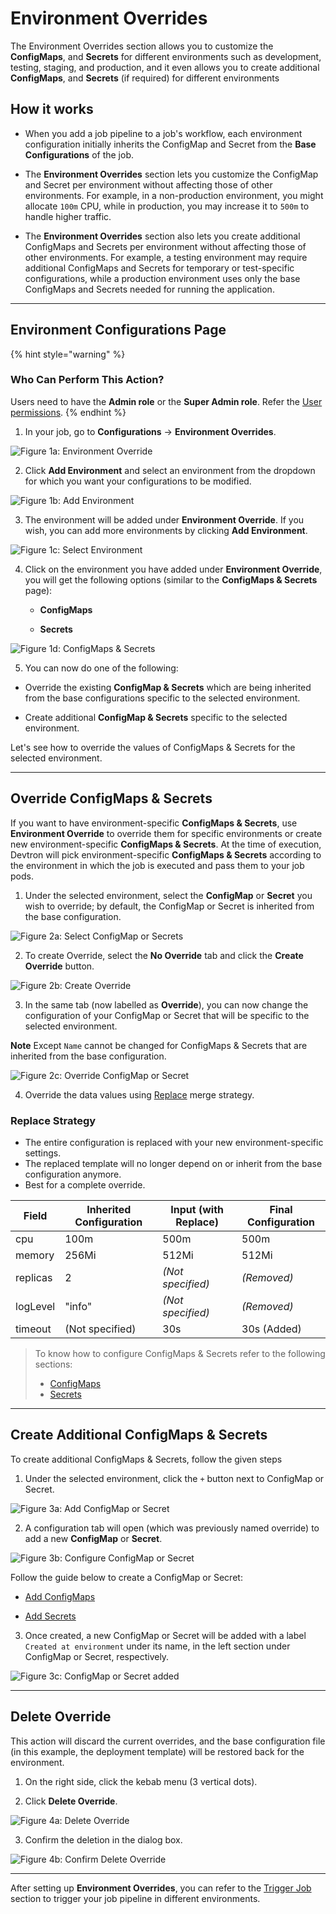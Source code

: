 # Environment Overrides

The Environment Overrides section allows you to customize the **ConfigMaps**, and **Secrets** for different environments such as development, testing, staging, and production, and it even allows you to create additional **ConfigMaps**, and **Secrets** (if required) for different environments

## How it works

* When you add a job pipeline to a job's workflow, each environment configuration initially inherits the  ConfigMap and Secret from the **Base Configurations** of the job.

* The **Environment Overrides** section lets you customize the ConfigMap and Secret per environment without affecting those of other environments. For example, in a non-production environment, you might allocate `100m` CPU, while in production, you may increase it to `500m` to handle higher traffic.

* The **Environment Overrides** section also lets you create additional ConfigMaps and Secrets per environment without affecting those of other environments. For example, a testing environment may require additional ConfigMaps and Secrets for temporary or test-specific configurations, while a production environment uses only the base ConfigMaps and Secrets needed for running the application.

---

## Environment Configurations Page

{% hint style="warning" %}
### Who Can Perform This Action?
Users need to have the **Admin role** or the **Super Admin role**.
Refer the [User permissions](../../global-configurations/authorization/user-access.md#roles-available-for-jobs).
{% endhint %}

1. In your job, go to **Configurations** → **Environment Overrides**. 

 ![Figure 1a: Environment Override](https://devtron-public-asset.s3.us-east-2.amazonaws.com/images/create-job/env-over.jpg)

2. Click **Add Environment** and select an environment from the dropdown for which you want your configurations to be modified.

 ![Figure 1b: Add Environment](https://devtron-public-asset.s3.us-east-2.amazonaws.com/images/create-job/env-over-select-env.jpg)

3. The environment will be added under **Environment Override**. If you wish, you can add more environments by clicking **Add Environment**.

 ![Figure 1c: Select Environment](https://devtron-public-asset.s3.us-east-2.amazonaws.com/images/create-job/env-over-env-added.jpg)

4. Click on the environment you have added under **Environment Override**, you will get the following options (similar to the **ConfigMaps & Secrets** page):

    * **ConfigMaps**
    
    * **Secrets**

 ![Figure 1d: ConfigMaps & Secrets](https://devtron-public-asset.s3.us-east-2.amazonaws.com/images/create-job/env-over-view.jpg)

5. You can now do one of the following:

 * Override the existing **ConfigMap & Secrets** which are being inherited from the base configurations specific to the selected environment.

 * Create additional **ConfigMap & Secrets** specific to the selected environment.

 Let's see how to override the values of ConfigMaps & Secrets for the selected environment.

---

## Override ConfigMaps & Secrets

If you want to have environment-specific **ConfigMaps & Secrets**, use **Environment Override** to override them for specific environments or create new environment-specific **ConfigMaps & Secrets**. At the time of execution, Devtron will pick environment-specific **ConfigMaps & Secrets** according to the environment in which the job is executed and pass them to your job pods.

1. Under the selected environment, select the **ConfigMap** or **Secret** you wish to override; by default, the ConfigMap or Secret is inherited from the base configuration.

 ![Figure 2a: Select ConfigMap or Secrets](https://devtron-public-asset.s3.us-east-2.amazonaws.com/images/create-job/env-over-select-config-secret.jpg)

2. To create Override, select the **No Override** tab and click the **Create Override** button.

 ![Figure 2b: Create Override](https://devtron-public-asset.s3.us-east-2.amazonaws.com/images/create-job/env-over-create-override.jpg)

3. In the same tab (now labelled as **Override**), you can now change the configuration of your ConfigMap or Secret that will be specific to the selected environment.

 **Note** Except `Name` cannot be changed for ConfigMaps & Secrets that are inherited from the base configuration.
 
 ![Figure 2c: Override ConfigMap or Secret](https://devtron-public-asset.s3.us-east-2.amazonaws.com/images/create-job/env-over-config-override.jpg)

4. Override the data values using [Replace](#replace-strategy) merge strategy.

### Replace Strategy 

* The entire configuration is replaced with your new environment-specific settings.
* The replaced template will no longer depend on or inherit from the base configuration anymore.
* Best for a complete override.

| Field     | Inherited Configuration | Input (with Replace)    | Final Configuration |
|-----------|--------------------|------------------------------|---------------------|
| cpu       | 100m               | 500m                         | 500m                |
| memory    | 256Mi              | 512Mi                        | 512Mi               |
| replicas  | 2                  | *(Not specified)*            | *(Removed)*         |
| logLevel  | "info"             | *(Not specified)*            | *(Removed)*         |
| timeout   | (Not specified)    | 30s                          | 30s (Added)         |

> To know how to configure ConfigMaps & Secrets refer to the following sections: <ul><li>[ConfigMaps](./config-maps-and-secrets/configmaps.md)</li> <li> [Secrets](./config-maps-and-secrets/secrets.md)</li></ul>

---

## Create Additional ConfigMaps & Secrets
 
To create additional ConfigMaps & Secrets, follow the given steps

1. Under the selected environment, click the `+` button next to ConfigMap or Secret.

 ![Figure 3a: Add ConfigMap or Secret](https://devtron-public-asset.s3.us-east-2.amazonaws.com/images/create-job/env-over-add-config-secret.jpg)

2. A configuration tab will open (which was previously named override) to add a new **ConfigMap** or **Secret**. 
 
 ![Figure 3b: Configure ConfigMap or Secret](https://devtron-public-asset.s3.us-east-2.amazonaws.com/images/create-job/env-over-add-view.jpg)

 Follow the guide below to create a ConfigMap or Secret:

 * [Add ConfigMaps](./config-maps-and-secrets/configmaps.md#add-configmap)
 
 * [Add Secrets](./config-maps-and-secrets/secrets.md#add-secret)

3. Once created, a new ConfigMap or Secret will be added with a label `Created at environment` under its name, in the left section under ConfigMap or Secret, respectively.

 ![Figure 3c: ConfigMap or Secret added](https://devtron-public-asset.s3.us-east-2.amazonaws.com/images/create-job/env-over-new-added.jpg)

---

## Delete Override

This action will discard the current overrides, and the base configuration file (in this example, the deployment template) will be restored back for the environment. 

1. On the right side, click the kebab menu (3 vertical dots).

2. Click **Delete Override**.

 ![Figure 4a: Delete Override](https://devtron-public-asset.s3.us-east-2.amazonaws.com/images/create-job/env-over-delete.jpg)

3. Confirm the deletion in the dialog box.

 ![Figure 4b: Confirm Delete Override](https://devtron-public-asset.s3.us-east-2.amazonaws.com/images/create-job/env-over-delete-dialog-box.jpg)

---

After setting up **Environment Overrides**, you can refer to the [Trigger Job](../triggering-job.md) section to trigger your job pipeline in different environments. 
